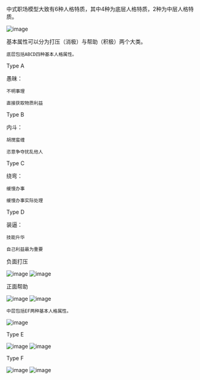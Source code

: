 中式职场模型大致有6种人格特质，其中4种为底层人格特质，2种为中层人格特质。

![image](https://user-images.githubusercontent.com/17419617/142199545-c2870e70-458b-413c-b971-9fa2d7f75d3a.png)

基本属性可以分为打压（消极）与帮助（积极）两个大类。

    底层包括ABCD四种基本人格属性。

Type A

愚昧：

    不明事理
    
    直接获取物质利益
    
Type B

内斗：

    胡搅蛮缠
    
    恣意争夺扰乱他人

Type C

绕弯：

    缓慢办事
    
    缓慢办事实际处理

Type D

装逼：

    技能升华
    
    自己利益最为重要
    
负面打压

![image](https://user-images.githubusercontent.com/17419617/142201280-b29e7920-6228-4439-8f49-5d1053426aeb.png)
![image](https://user-images.githubusercontent.com/17419617/142201394-a8902fbe-eb47-463c-aa8c-d961b0aec054.png)

正面帮助

![image](https://user-images.githubusercontent.com/17419617/142201455-225ad020-1d0a-4fc2-bf56-086d2083aad8.png)
![image](https://user-images.githubusercontent.com/17419617/142202499-7f313994-9ab5-414d-bd70-d46a47d09249.png)


    中层包括EF两种基本人格属性。

![image](https://user-images.githubusercontent.com/17419617/142200740-92344722-0e72-4171-9a38-ee510edd51bf.png)

Type E

![image](https://user-images.githubusercontent.com/17419617/142200780-328dec5e-42cc-4fdc-90d0-40d81cc5e9d1.png)
![image](https://user-images.githubusercontent.com/17419617/142200922-564aad77-732d-4536-b081-9f15edb5da70.png)

Type F

![image](https://user-images.githubusercontent.com/17419617/142200970-fc8182f5-ea88-4ef3-9883-dc3503571fe8.png)
![image](https://user-images.githubusercontent.com/17419617/142201014-0e79356a-f15d-475a-bb1c-fba004026771.png)
